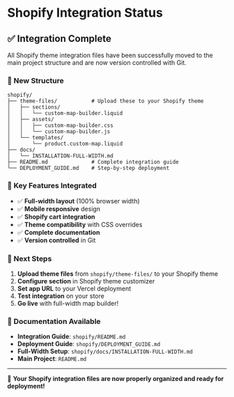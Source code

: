 # Shopify Integration Status

## ✅ Integration Complete

All Shopify theme integration files have been successfully moved to the main project structure and are now version controlled with Git.

### 📁 New Structure
```
shopify/
├── theme-files/           # Upload these to your Shopify theme
│   ├── sections/
│   │   └── custom-map-builder.liquid
│   ├── assets/
│   │   ├── custom-map-builder.css
│   │   └── custom-map-builder.js
│   └── templates/
│       └── product.custom-map.liquid
├── docs/
│   └── INSTALLATION-FULL-WIDTH.md
├── README.md              # Complete integration guide
└── DEPLOYMENT_GUIDE.md    # Step-by-step deployment
```

### 🎯 Key Features Integrated
- ✅ **Full-width layout** (100% browser width)
- ✅ **Mobile responsive** design
- ✅ **Shopify cart integration**
- ✅ **Theme compatibility** with CSS overrides
- ✅ **Complete documentation**
- ✅ **Version controlled** in Git

### 🚀 Next Steps
1. **Upload theme files** from `shopify/theme-files/` to your Shopify theme
2. **Configure section** in Shopify theme customizer
3. **Set app URL** to your Vercel deployment
4. **Test integration** on your store
5. **Go live** with full-width map builder!

### 📖 Documentation Available
- **Integration Guide**: `shopify/README.md`
- **Deployment Guide**: `shopify/DEPLOYMENT_GUIDE.md`
- **Full-Width Setup**: `shopify/docs/INSTALLATION-FULL-WIDTH.md`
- **Main Project**: `README.md`

---

🎉 **Your Shopify integration files are now properly organized and ready for deployment!**